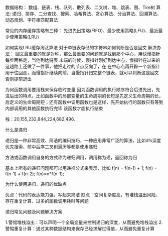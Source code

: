 数据结构：
        数组、链表、栈、队列、散列表、二叉树、堆、跳表、图、Tire树
算法: 
        递归、排序、二分查找、搜索、哈希算法、贪心算法、分治算法、回溯算法、动态规划、字符串匹配算法


常见的内存缓存策略有三种：
        先进先出策略(FIFO)、最少使用策略(LFU)、最近最少使用策略(LRU)

如何实现LRU缓存淘汰算法
        对于单链表存储的字符串如何判断是否是回文
        解决办法：
        回文最重要的就是对称，那么最重要的问题就是找到那个中心，用快慢指针每步两格走，当他到达链表
        末端的时候，慢指针刚好到达中心，慢指针在过来的这趟路上还做了一件事，他把走过的节点反向了，在
        在中心点再开辟一个新指针用于往回走，而慢指针继续向前，当慢指针扫完整个链表，就可以判断这是回文
        否则提前退出

为何函数调用要用栈来保存临时变量
因为函数调用的执行顺序符合后进先出，先进后出的特点。比如函数中的局部变量的生命周期的长短是先定义生命周期的长，
后定义的生命周期短；还有函数中调用函数也是这样，先开始执行的函数只有等到内部调用的其他函数执行完毕
该函数才能执行结束

栈：20,155,232,844,224,682,496.


什么是递归

递归是一种非常高效、简洁的编码技巧，一种应用非常广泛的算法，比如dfs深度优先搜索、前中后序二叉树遍历等都是使用递归

方法或函数调用自身的方式称为递归调用，调用称为递，返回称为归

基本上所有的递归问题都可以用递推公式来表示，比如
f(n) = f(n-1) + 1;
f(n) = f(n-1) + f(n-2);
f(n)=n*f(n-1);

为什么使用递归，递归的优缺点

优点：代码的表达能力强，写起来简洁
缺点：空间复杂度高，有堆栈溢出风险、存在重复计算、过多的函数调用耗时等问题

递归常见问题及问题解决方案

1.警惕堆栈溢出：可以声明一个全局变量来控制递归的深度，从而避免堆栈溢出
2.警惕重复计算：通过某种数据结构来保存已经求解过得值，从而避免重复计算




